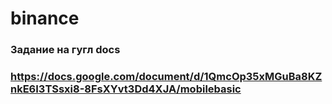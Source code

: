 # binance

### Задание на гугл docs

### https://docs.google.com/document/d/1QmcOp35xMGuBa8KZnkE6I3TSsxi8-8FsXYvt3Dd4XJA/mobilebasic
